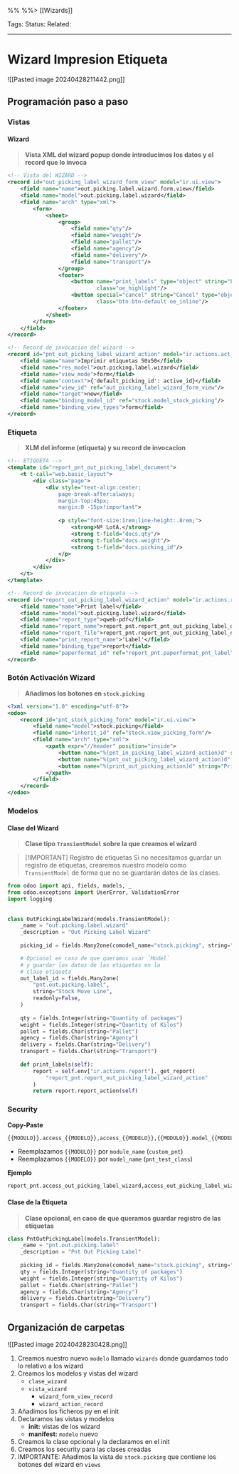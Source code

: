%%  %%> [[Wizards]]

Tags: 
Status: 
Related: 

___

# Wizard Impresion Etiqueta

![[Pasted image 20240428211442.png]]
## Programación paso a paso
### Vistas
#### Wizard
> **Vista XML del wizard popup donde introducimos los datos y el record que lo invoca**
```xml
<!-- Vista del WIZARD -->
<record id="out_picking_label_wizard_form_view" model="ir.ui.view">  
    <field name="name">out.picking.label.wizard.form.view</field>  
    <field name="model">out.picking.label.wizard</field>  
    <field name="arch" type="xml">  
        <form>  
            <sheet>  
                <group>  
                    <field name="qty"/>  
                    <field name="weight"/>  
                    <field name="pallet"/>  
                    <field name="agency"/>  
                    <field name="delivery"/>  
                    <field name="transport"/>  
                </group>  
                <footer>  
                    <button name="print_labels" type="object" string="Print"  
                            class="oe_highlight"/>  
                    <button special="cancel" string="Cancel" type="object"  
                            class="btn btn-default oe_inline"/>  
                </footer>  
            </sheet>  
        </form>  
    </field>  
</record>

<!-- Record de invocacion del wizard -->
<record id="pnt_out_picking_label_wizard_action" model="ir.actions.act_window">  
    <field name="name">Imprimir etiquetas 50x50</field>  
    <field name="res_model">out.picking.label.wizard</field>  
    <field name="view_mode">form</field>  
    <field name="context">{'default_picking_id': active_id}</field>  
    <field name="view_id" ref="out_picking_label_wizard_form_view"/>  
    <field name="target">new</field>  
    <field name="binding_model_id" ref="stock.model_stock_picking"/>  
    <field name="binding_view_types">form</field>  
</record>
```
### Etiqueta
> **XLM del informe (etiqueta) y su record de invocacion**
```xml
<!-- ETIQUETA -->
<template id="report_pnt_out_picking_label_document">  
    <t t-call="web.basic_layout">  
        <div class="page">  
            <div style="text-align:center;
                page-break-after:always;
                margin-top:45px;
                margin:0 -15px!important">
                
                <p style="font-size:1rem;line-height:.8rem;">  
                    <strong>Nº LotA.</strong>  
                    <strong t-field="docs.qty"/>  
                    <strong t-field="docs.weight"/>  
                    <strong t-field="docs.picking_id"/>  
                </p>  
            </div>  
        </div>  
    </t>  
</template>

<!-- Record de invocacion de etiqueta -->
<record id="report_out_picking_label_wizard_action" model="ir.actions.report">  
    <field name="name">Print label</field>  
    <field name="model">out.picking.label.wizard</field>  
    <field name="report_type">qweb-pdf</field>  
    <field name="report_name">report_pnt.report_pnt_out_picking_label_document</field>  
    <field name="report_file">report_pnt.report_pnt_out_picking_label_document</field>  
    <field name="print_report_name">'Label'</field>  
    <field name="binding_type">report</field>  
    <field name="paperformat_id" ref="report_pnt.paperformat_pnt_label"/>  
</record>
```

### Botón Activación Wizard
> **Añadimos los botones en `stock.picking`**
```xml
<?xml version="1.0" encoding="utf-8"?>  
<odoo>  
    <record id="pnt_stock_picking_form" model="ir.ui.view">  
        <field name="model">stock.picking</field>  
        <field name="inherit_id" ref="stock.view_picking_form"/>  
        <field name="arch" type="xml">  
            <xpath expr="//header" position="inside">  
                <button name="%(pnt_in_picking_label_wizard_action)d" string="Label Wizard" type="action" class="btn btn-success"/>  
                <button name="%(pnt_out_picking_label_wizard_action)d" string="Label Wizard" type="action" class="btn btn-success"/>  
                <button name="%(print_out_picking_action)d" string="Print Label" type="action" class="btn btn-success"/>  
            </xpath>  
        </field>  
    </record>  
</odoo>
```

### Modelos
#### Clase del Wizard
> **Clase tipo `TransientModel` sobre la que creamos el wizard**

> [!IMPORTANT] Registro de etiquetas
> Si no necesitamos guardar un registro de etiquetas, crearemos nuestro modelo como `TransientModel` de forma que no se guardarán datos de las clases.

```python
from odoo import api, fields, models, _  
from odoo.exceptions import UserError, ValidationError  
import logging  
  
  
class OutPickingLabelWizard(models.TransientModel):  
    _name = "out.picking.label.wizard"  
    _description = "Out Picking Label Wizard"  
  
    picking_id = fields.Many2one(comodel_name="stock.picking", string="Stock Picking")  

	# Opcional en caso de que queramos usar `Model`
	# y guardar los datos de las etiquetas en la
	# clase etiqueta
    out_label_id = fields.Many2one(  
        "pnt.out.picking.label",  
        string="Stock Move Line",  
        readonly=False,  
    )  
  
    qty = fields.Integer(string="Quantity of packages")  
    weight = fields.Integer(string="Quantity of Kilos")  
    pallet = fields.Char(string="Pallet")  
    agency = fields.Char(string="Agency")  
    delivery = fields.Char(string="Delivery")  
    transport = fields.Char(string="Transport")  
  
    def print_labels(self):  
        report = self.env["ir.actions.report"]._get_report(  
            "report_pnt.report_out_picking_label_wizard_action"  
        )  
        return report.report_action(self)
```

### Security

**Copy-Paste**
```python
{{MODULO}}.access_{{MODELO}},access_{{MODELO}},{{MODULO}}.model_{{MODELO}},base.group_user,1,1,1,1
```
- Reemplazamos `{{MODULO}}` por `module_name` (`custom_pnt`)
- Reemplazamos `{{MODELO}}` por `model_name` (`pnt_test_class`)

**Ejemplo**
```python
report_pnt.access_out_picking_label_wizard,access_out_picking_label_wizard,report_pnt.model_out_picking_label_wizard,base.group_user,1,1,1,1
```


#### Clase de la Etiqueta
> **Clase opcional, en caso de que queramos guardar registro de las etiquetas**

```python
class PntOutPickingLabel(models.TransientModel):  
    _name = "pnt.out.picking.label"  
    _description = "Pnt Out Picking Label"  
  
    picking_id = fields.Many2one(comodel_name="stock.picking", string="Stock Picking")  
    qty = fields.Integer(string="Quantity of packages")  
    weight = fields.Integer(string="Quantity of Kilos")  
    pallet = fields.Char(string="Pallet")  
    agency = fields.Char(string="Agency")  
    delivery = fields.Char(string="Delivery")  
    transport = fields.Char(string="Transport")
```
## Organización de carpetas

![[Pasted image 20240428230428.png]]

1. Creamos nuestro nuevo `modelo` llamado `wizards` donde guardamos todo lo relativo a los wizard
2. Creamos los modelos y vistas del wizard
	- `clase_wizard`
	- `vista_wizard`
		- `wizard_form_view_record`
		- `wizard_action_record`
3. Añadimos los ficheros py en el init
4. Declaramos las vistas y modelos
	- **init:** vistas de los wizard
	- **manifest:** `modelo` nuevo
5. Creamos la clase opcional y la declaramos en el init
6. Creamos los security para las clases creadas
7. IMPORTANTE: Añadimos la vista de `stock.picking` que contiene los botones del wizard en `views`
